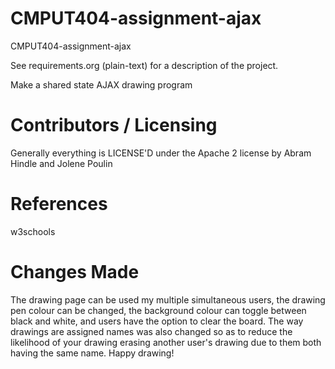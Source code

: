 CMPUT404-assignment-ajax
==============================

CMPUT404-assignment-ajax

See requirements.org (plain-text) for a description of the project.

Make a shared state AJAX drawing program

Contributors / Licensing
========================

Generally everything is LICENSE'D under the Apache 2 license by Abram Hindle and Jolene Poulin


References
==========
w3schools


Changes Made
============
The drawing page can be used my multiple simultaneous users, the drawing pen colour can be changed, the background colour can toggle between black and white, and users have the option to clear the board. The way drawings are assigned names was also changed so as to reduce the likelihood of your drawing erasing another user's drawing due to them both having the same name. Happy drawing!


